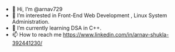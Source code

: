 - 👋 Hi, I’m @arnav729
- 👀 I’m interested in Front-End Web Development , Linux System Administration.
- 🌱 I’m currently learning DSA in C++.
- 📫 How to reach me https://www.linkedin.com/in/arnav-shukla-392441230/

<!---
arnav729/arnav729 is a ✨ special ✨ repository because its `README.md` (this file) appears on your GitHub profile.
You can click the Preview link to take a look at your changes.
--->
